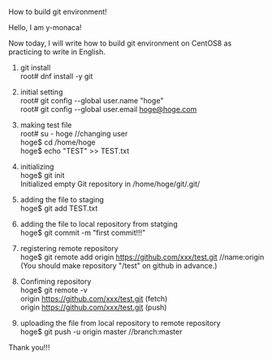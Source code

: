 How to build git environment!

Hello, I am y-monaca!

Now today, I will write how to build git environment on CentOS8
as practicing to write in English.

1. git install  
root# dnf install -y git

2. initial setting  
root# git config --global user.name "hoge"  
root# git config --global user.email hoge@hoge.com  

3. making test file  
root# su - hoge //changing user  
hoge$ cd /home/hoge  
hoge$ echo "TEST" >> TEST.txt  

4. initializing  
hoge$ git init  
Initialized empty Git repository in /home/hoge/git/.git/  

5. adding the file to staging  
hoge$ git add TEST.txt  

6. adding the file to local repository from statging  
hoge$ git commit -m "first commit!!!"  

7. registering remote repository  
hoge$ git remote add origin https://github.com/xxx/test.git //name:origin  
(You should make repository "/test" on github in advance.)  

8. Confiming repository  
hoge$ git remote -v  
origin	https://github.com/xxx/test.git (fetch)  
origin	https://github.com/xxx/test.git (push)  

9. uploading the file from local repository to remote repository  
hoge$ git push -u origin master //branch:master  


Thank you!!!
